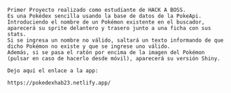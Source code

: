     Primer Proyecto realizado como estudiante de HACK A BOSS.
    Es una Pokédex sencilla usando la base de datos de la PokeApi.
    Introduciendo el nombre de un Pokémon existente en el buscador, aparecerá su sprite delantero y trasero junto a una ficha con sus stats.
    Si se ingresa un nombre no válido, saltará un texto informando de que dicho Pokémon no existe y que se ingrese uno válido.
    Además, si se pasa el ratón por encima de la imagen del Pokémon (pulsar en caso de hacerlo desde móvil), aparecerá su versión Shiny.

    Dejo aquí el enlace a la app:

    https://pokedexhab23.netlify.app/
